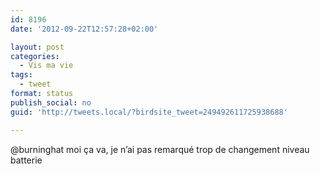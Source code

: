 ```yaml
---
id: 8196
date: '2012-09-22T12:57:28+02:00'

layout: post
categories:
  - Vis ma vie
tags:
  - tweet
format: status
publish_social: no
guid: 'http://tweets.local/?birdsite_tweet=249492611725938688'

---
```


@burninghat moi ça va, je n’ai pas remarqué trop de changement niveau batterie